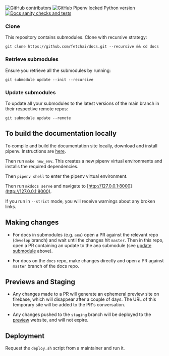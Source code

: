 ![GitHub contributors](https://img.shields.io/github/contributors-anon/fetchai/docs)
![GitHub Pipenv locked Python version](https://img.shields.io/github/pipenv/locked/python-version/fetchai/docs)
<a href="https://github.com/fetchai/docs/workflows/Docs%20sanity%20checks%20and%20tests">
<img alt="Docs sanity checks and tests" src="https://github.com/fetchai/docs/workflows/Docs%20sanity%20checks%20and%20tests/badge.svg?branch=master"></a>

### Clone

This repository contains submodules. Clone with recursive strategy:

    git clone https://github.com/fetchai/docs.git --recursive && cd docs

### Retrieve submodules

Ensure you retrieve all the submodules by running:

    git submodule update --init --recursive

### Update submodules

To update all your submodules to the latest versions of the main branch in their respective remote repos: 

    git submodule update --remote

## To build the documentation locally

To compile and build the documentation site locally, download and install pipenv. Instructions are <a href="https://github.com/pypa/pipenv#installation" target=_blank>here</a>.

Then run `make new_env`. This creates a new pipenv virtual environments and installs the required dependencies.

Then `pipenv shell` to enter the pipenv virtual environment.

Then run `mkdocs serve` and navigate to [http://127.0.0.1:8000](http://127.0.0.1:8000).

If you run in `--strict` mode, you will receive warnings about any broken links.

## Making changes

- For docs in submodules (e.g. `aea`) open a PR against the relevant repo (`develop` branch) and wait until the changes hit `master`. Then in this repo, open a PR containing an update to the aea submodule (see [update submodule](#update-submodules) above).

- For docs on the `docs` repo, make changes directly and open a PR against `master` branch of the docs repo.

## Previews and Staging

- Any changes made to a PR will generate an ephemeral preview site on firebase, which will disappear after a couple of days.
The URL of this temporary site will be added to the PR's conversation.

- Any changes pushed to the `staging` branch will be deployed to the [preview](https://fetch-docs-preview.web.app/) website, and will not expire.

## Deployment

Request the `deploy.sh` script from a maintainer and run it.
